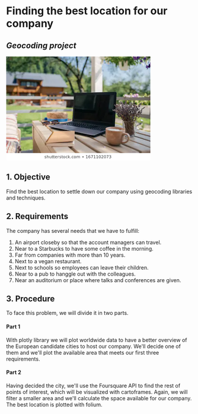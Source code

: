 # Finding the best location for our company
## *Geocoding project*
![image](/INPUT/readmeimage.jpg)


## 1. Objective
Find the best location to settle down our company using geocoding libraries and techniques.


## 2. Requirements
The company has several needs that we have to fulfill:
1. An airport closeby so that the account managers can travel.
2. Near to a Starbucks to have some coffee in the morning.
3. Far from companies with more than 10 years.
4. Next to a vegan restaurant.
5. Next to schools so employees can leave their children.
6. Near to a pub to hanggle out with the colleagues.
7. Near an auditorium or place where talks and conferences are given.
  

## 3. Procedure
To face this problem, we will divide it in two parts.

#### Part 1
With plotly library we will plot worldwide data to have a better overview of the European candidate cities to host our company. We'll decide one of them and we'll plot the available area that meets our first three requirements.

#### Part 2
Having decided the city, we'll use the Foursquare API to find the rest of points of interest, which will be visualized with cartoframes. Again, we will filter a smaller area and we'll calculate the space available for our company. The best location is plotted with folium.
